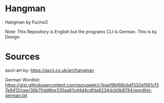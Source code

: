 # Hangman

Hangman by Fuchsi2

Note: This Repository is English but the programs CLI is German. This is by Design.

# Sources

 ascii-art by: https://ascii.co.uk/art/hangman

 German Wordlist: https://gist.githubusercontent.com/gurugeek/c7eae19bf68cbdf332ef561cf37e9412/raw/36b70dd6be330aa61cd4d4cdfda6234dcb0b8784/wordlist-german.txt